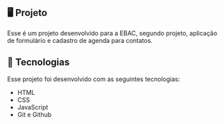 ## 🖥️ Projeto
Esse é um projeto desenvolvido para a EBAC, segundo projeto, aplicação de formulário e cadastro de agenda para contatos.

## 🚀 Tecnologias 
Esse projeto foi desenvolvido com as seguintes tecnologias:

- HTML 
- CSS
- JavaScript
- Git e Github